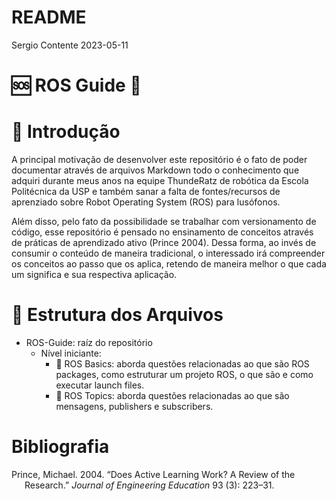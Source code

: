 README
================
Sergio Contente
2023-05-11

# :sos: ROS Guide :robot:

# :memo: Introdução

A principal motivação de desenvolver este repositório é o fato de poder
documentar através de arquivos Markdown todo o conhecimento que adquiri
durante meus anos na equipe ThundeRatz de robótica da Escola Politécnica
da USP e também sanar a falta de fontes/recursos de aprenziado sobre Robot
Operating System (ROS) para lusófonos.

Além disso, pelo fato da possibilidade se trabalhar com versionamento de código, esse repositório é pensado no ensinamento de conceitos
através de práticas de aprendizado ativo (Prince 2004). Dessa forma, ao invés de consumir o conteúdo de maneira tradicional, o interessado irá compreender os
conceitos ao passo que os aplica, retendo de maneira melhor o que cada um significa e sua respectiva aplicação.


# :open_file_folder: Estrutura dos Arquivos

- ROS-Guide: raíz do repositório
  - Nível iniciante:
    - :seedling: ROS Basics: aborda questões relacionadas ao que são ROS packages, como estruturar um projeto ROS, o que são e como executar launch files.
    - :herb: ROS Topics: aborda questões relacionadas ao que são mensagens, publishers e subscribers.

# Bibliografia

<div id="refs" class="references csl-bib-body hanging-indent">

<div id="ref-active-learning" class="csl-entry">

Prince, Michael. 2004. “Does Active Learning Work? A Review of the
Research.” *Journal of Engineering Education* 93 (3): 223–31.

</div>

</div>
